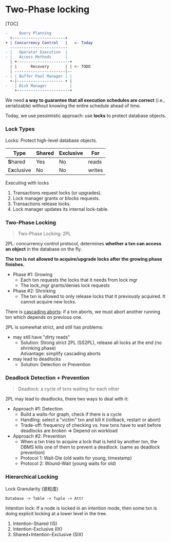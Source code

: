 # Two-Phase locking

[TOC]



```diff
-     Query Planning
  +-----------------------+
+ | Concurrency Control   |   <- Today
  -------------------------
- |   Operator Execution  |
- |   Access Methods      |
  | +-----------------------+
  | |      Recovery       | | <- TODO
  | ----------------------|--
- | | Buffer Pool Manager | |
  +-|-------------------- + |
-   | Disk Manager          |
    +-----------------------+
```

We need **a way to guarantee that all execution schedules are correct** (i.e., serializable) without knowing the entire schedule ahead of time.

Today, we use pessimistic approach: use **locks** to protect database objects.

### Lock Types

Locks: Protect high-level database objects.

| Type      | Shared | Exclusive | For    |
| --------- | ------ | --------- | ------ |
| **S**hared    | Yes    | No        | reads  |
| E**x**clusive | No     | No        | writes |

Executing with locks

1. Transactions request locks (or upgrades).
2. Lock manager grants or blocks requests.
3. Transactions release locks.
4. Lock manager updates its internal lock-table.

### Two-Phase Locking

> Two-Phase Locking: 2PL

2PL: concurrency control protocol, determines **whether a txn can access an object** in the database on the fly.

**The txn is not allowed to acquire/upgrade locks after the growing phase finishes.**

* Phase #1: Growing
  * Each txn requests the locks that it needs from lock mgr
  * The lock_mgr grants/denies lock requests
* Phase #2: Shrinking
  * The txn is allowed to only release locks that it previously acquired. It cannot acquire new locks.

There is <u>cascading aborts</u>: if a txn aborts, we must abort another running txn which depends on previous one.

2PL is somewhat strict, and still has problems:

* may still have "dirty reads"
  * Solution: Strong strict 2PL (SS2PL), release all locks at the end (no shrinking phase)<br/>Advantage: simplify cascading aborts
* may lead to deadlocks
  * Solution: Detection or Prevention

### Deadlock Detection + Prevention

> Deadlock: a cycle of txns waiting for each other

2PL may lead to deadlocks, there two ways to deal with it:

* Approach #1: Detection
  * Build a waits-for graph, check if there is a cycle
  * Handling: select a "victim" txn and kill it (rollback, restart or abort)
  * Trade-off: frequency of checking vs. how txns have to wait before deadlocks are broken => Depend on workload
* Approach #2: Prevention
  * When a txn tries to acquire a lock that is held by another txn, the DBMS kills one of them to prevent a deadlock. (same as deadlock prevention)
  * Protocol 1: Wait-Die (old waits for young, timestamp)
  * Protocol 2: Wound-Wait (young waits for old)

### Hierarchical Locking

Lock Granularity (锁粒度)

```
Database -> Table -> Tuple -> Attr
```

Intention lock: If a node is locked in an intention mode, then some txn is doing explicit locking at a lower level in the tree.

1. Intention-Shared (IS)
2. Intention-Exclusive (IX)
3. Shared+Intention-Exclusive (SIX)

